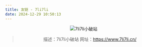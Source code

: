```yaml
---
title: 友链 - 7li7li
date: 2024-12-29 10:50:13
---
```


<center>

![7li7li小破站](https://www.7li7li.cn/img/icon/icon.png)

> 描述：7li7li小破站
> 网址：<https://www.7li7li.cn/>

</center>